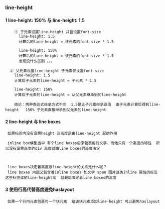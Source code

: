 ### line-height  

#### 1 line-height: 150% 与  line-height: 1.5 
```
    ① 子元素设置line-height 并且设置font-size 
      line-height: 1.5 
      计算后的line-height = 该元素的font-size * 1.5 

      line-height: 150%
      计算后的line-height = 该元素的font-size * 1.5  
      发现没什么区别 。。。 
```

```
  ② 父元素设置line-height 子元素仅设置font-size 
    line-height: 1.5 
    计算后子元素的line-height = 子元素 * 1.5  

    line-height: 150% 
    计算后子元素的line-height = 从父元素继承到的line-height  

    结论：两种表达式继承方式不同  1.5是让子元素继承该值  由子元素计算后得到line-height   150% 子元素直接继承到父元素的line-height 
```


#### 2 line-height 与 line boxes 
```
 如果标签内没有设置height 该高度是由line-height 起的作用  
  
 inline box模型当中 有个line boxes用来包裹每行文字，而他只有一个高度的特性  所以没有设置高度的div 高度就由line boxes的高度决定 



 line boxes决定着高度跟line-height的关系是什么呢？ 
 line boxes 内部又包含着inline boxes 如文字 span 图片这类inline 属性的标签 这些标签谁的line-height高  就最后决定着line boxes的高度

```


#### 3 使用行高代替高度避免haslayout
```
 如果一个行内元素包裹可一个块元素  给该块元素添加line-height 可以避免haslayout  
```

